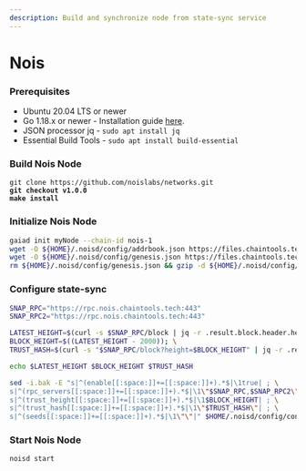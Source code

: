 ```yaml
---
description: Build and synchronize node from state-sync service
---
```


# Nois

### Prerequisites

* Ubuntu 20.04 LTS or newer
* Go 1.18.x or newer - Installation guide [here](../../home/installation-guides/install-golang.md).
* JSON processor jq - `sudo apt install jq`
* Essential Build Tools - `sudo apt install build-essential`

### Build Nois Node

<pre class="language-bash"><code class="lang-bash">git clone https://github.com/noislabs/networks.git
<strong>git checkout v1.0.0
</strong><strong>make install
</strong></code></pre>

### Initialize Nois Node

```bash
gaiad init myNode --chain-id nois-1
wget -O ${HOME}/.noisd/config/addrbook.json https://files.chaintools.tech/chains/nois/addrbook.json
wget -O ${HOME}/.noisd/config/genesis.json https://files.chaintools.tech/chains/nois/genesis.json.gz
rm ${HOME}/.noisd/config/genesis.json && gzip -d ${HOME}/.noisd/config/genesis.json.gz
```

### Configure state-sync

```bash
SNAP_RPC="https://rpc.nois.chaintools.tech:443"
SNAP_RPC2="https://rpc.nois.chaintools.tech:443"

LATEST_HEIGHT=$(curl -s $SNAP_RPC/block | jq -r .result.block.header.height); \
BLOCK_HEIGHT=$((LATEST_HEIGHT - 2000)); \
TRUST_HASH=$(curl -s "$SNAP_RPC/block?height=$BLOCK_HEIGHT" | jq -r .result.block_id.hash)

echo $LATEST_HEIGHT $BLOCK_HEIGHT $TRUST_HASH

sed -i.bak -E "s|^(enable[[:space:]]+=[[:space:]]+).*$|\1true| ; \
s|^(rpc_servers[[:space:]]+=[[:space:]]+).*$|\1\"$SNAP_RPC,$SNAP_RPC2\"| ; \
s|^(trust_height[[:space:]]+=[[:space:]]+).*$|\1$BLOCK_HEIGHT| ; \
s|^(trust_hash[[:space:]]+=[[:space:]]+).*$|\1\"$TRUST_HASH\"| ; \
s|^(seeds[[:space:]]+=[[:space:]]+).*$|\1\"\"|" $HOME/.noisd/config/config.toml
```

### Start Nois Node

```
noisd start
```
